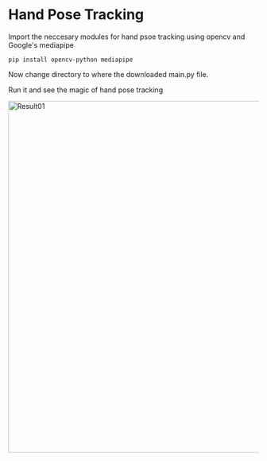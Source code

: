 # Hand Pose Tracking

Import the neccesary modules for hand psoe tracking using opencv and Google's mediapipe


```
pip install opencv-python mediapipe

```

Now change directory to where the downloaded main.py file.

Run it and see the magic of hand pose tracking

<img width="708" alt="Result01" src="https://user-images.githubusercontent.com/86947956/151518827-4d71922c-4661-4347-80f8-a08279666443.png">
